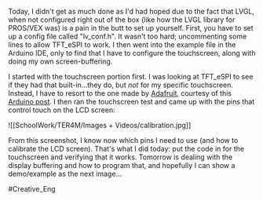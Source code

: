 Today, I didn't get as much done as I'd had hoped due to the fact that LVGL, when not configured right out of the box (like how the LVGL library for PROS/VEX was) is a pain in the butt to set up yourself.  First, you have to set up a config file called "lv_conf.h".  It wasn't too hard; uncommenting some lines to allow TFT_eSPI to work.  I then went into the example file in the Arduino IDE, only to find that I have to configure the touchscreen, along with doing my own screen-buffering.  

I started with the touchscreen portion first.  I was looking at TFT_eSPI to see if they had that built-in...they do, but *not* for my specific touchscreen.  Instead, I have to resort to the one made by [Adafruit](https://github.com/adafruit/Adafruit_TouchScreen), courtesy of this [Arduino post](https://forum.arduino.cc/t/tft-espi-touch-demo-compile-error/873747/3).  I then ran the touchscreen test and came up with the pins that control touch on the LCD screen:

![[SchoolWork/TER4M/Images + Videos/calibration.jpg]]

From this screenshot, I know now which pins I need to use (and how to calibrate the LCD screen).  That's what I did today: put the code in for the touchscreen and verifying that it works.  Tomorrow is dealing with the display buffering and how to program that, and hopefully I can show a demo/example as the next image...

#Creative_Eng 